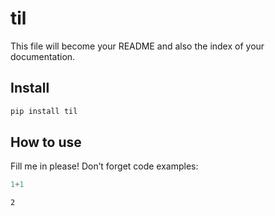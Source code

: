 # til

<!-- WARNING: THIS FILE WAS AUTOGENERATED! DO NOT EDIT! -->

This file will become your README and also the index of your
documentation.

## Install

``` sh
pip install til
```

## How to use

Fill me in please! Don’t forget code examples:

``` python
1+1
```

    2
